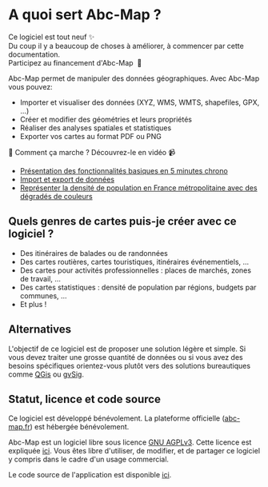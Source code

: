 <a name="features"></a>

# A quoi sert Abc-Map ?

<div class='alert alert-info my-4 d-flex flex-column'>
  <div>Ce logiciel est tout neuf ✨ </div>
  <div>Du coup il y a beaucoup de choses à améliorer, à commencer par cette documentation.</div>

  <a class='btn btn-link mt-3' onclick='abc.goTo("/funding")'>
    Participez au financement d&apos;Abc-Map&nbsp;&nbsp;💌
  </a>
</div>

Abc-Map permet de manipuler des données géographiques. Avec Abc-Map vous pouvez:

- Importer et visualiser des données (XYZ, WMS, WMTS, shapefiles, GPX, ...)
- Créer et modifier des géométries et leurs propriétés
- Réaliser des analyses spatiales et statistiques
- Exporter vos cartes au format PDF ou PNG

👋 Comment ça marche ? Découvrez-le en vidéo 📹

- <a href="https://youtu.be/bXl3Uq5fU34" target="_blank">Présentation des fonctionnalités basiques en 5 minutes chrono</a>
- <a href="https://youtu.be/majmp2GFfkE" target="_blank">Import et export de données</a>
- <a href="https://youtu.be/irT6eV7JGDw" target="_blank">Représenter la densité de population en France métropolitaine avec des dégradés de couleurs</a>

## Quels genres de cartes puis-je créer avec ce logiciel ?

- Des itinéraires de balades ou de randonnées
- Des cartes routières, cartes touristiques, itinéraires événementiels, ...
- Des cartes pour activités professionnelles : places de marchés, zones de travail, ...
- Des cartes statistiques : densité de population par régions, budgets par communes, ...
- Et plus !

## Alternatives

L'objectif de ce logiciel est de proposer une solution légère et simple. Si vous devez traiter une grosse
quantité de données ou si vous avez des besoins spécifiques orientez-vous plutôt vers des solutions bureautiques
comme <a href="https://www.qgis.org/" target='_blank'>QGis</a> ou <a href="http://www.gvsig.com" target='_blank'>gvSig</a>.

## Statut, licence et code source

Ce logiciel est développé bénévolement. La plateforme officielle ([abc-map.fr](https://abc-map.fr)) est hébergée
bénévolement.

Abc-Map est un logiciel libre sous licence <a target='_blank' href='https://www.gnu.org/licenses/agpl-3.0.html'>GNU AGPLv3</a>.
Cette licence est expliquée <a target='_blank' href='https://www.gnu.org/licenses/quick-guide-gplv3.fr.html'>ici</a>.
Vous êtes libre d'utiliser, de modifier, et de partager ce logiciel y compris dans le cadre d'un usage commercial.

Le code source de l'application est disponible <a target='_blank' href='https://gitlab.com/abc-map/abc-map'>ici</a>.

